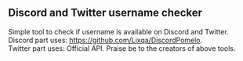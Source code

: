## Discord and Twitter username checker

Simple tool to check if username is available on Discord and Twitter.  
Discord part uses: https://github.com/Lixqa/DiscordPomelo.  
Twitter part uses: Official API.
Praise be to the creators of above tools.
